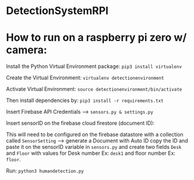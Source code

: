 # DetectionSystemRPI

How to run on a raspberry pi zero w/ camera:
===


Install the Python Virtual Environment package:
```pip3 install virtualenv```

Create the Virtual Environment:
```virtualenv detectionenvironment```

Activate Virtual Environment:
```source detectionenvironment/bin/activate```

Then install dependencies by:
```pip3 install -r requirements.txt```

Insert Firebase API Credentials --> ```sensors.py & settings.py```


Insert sensorID on the firebase cloud firestore (document ID):

This will need to be configured on the firebase datastore with a collection called ```SensorSetting``` --> generate a Document with Auto ID copy the ID and paste it on the sensorID variable in ```sensors.py``` and create two fields ```Desk``` and ```Floor``` with values for Desk number Ex: ```desk1``` and floor number Ex: ```floor```. 


Run: ```python3 humandetection.py```
